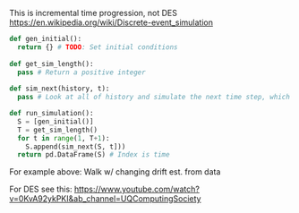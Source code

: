 This is incremental time progression, not DES https://en.wikipedia.org/wiki/Discrete-event_simulation

```python
def gen_initial():
  return {} # TODO: Set initial conditions
  
def get_sim_length():
  pass # Return a positive integer
  
def sim_next(history, t):
  pass # Look at all of history and simulate the next time step, which is t

def run_simulation():
  S = [gen_initial()]
  T = get_sim_length()
  for t in range(1, T+1):
    S.append(sim_next(S, t]))
  return pd.DataFrame(S) # Index is time
```
For example above: Walk w/ changing drift est. from data


For DES see this: https://www.youtube.com/watch?v=0KvA92ykPKI&ab_channel=UQComputingSociety
